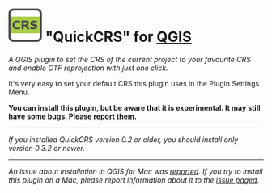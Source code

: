 # ![icon](https://github.com/mstuyts/QuickCRS/blob/master/QuickCRS/icon.png?raw=true) "QuickCRS" for [QGIS](http://qgis.org)
*A QGIS plugin to set the CRS of the current project to your favourite CRS and enable OTF reprojection with just one click.*

It's very easy to set your default CRS this plugin uses in the Plugin Settings Menu.

**You can install this plugin, but be aware that it is experimental. It may still have some bugs.  Please [report them](https://github.com/mstuyts/QuickCRS/issues).**

_____

*If you installed QuickCRS version 0.2 or older, you should install only version 0.3.2 or newer.*

_____

*An issue about installation in QGIS for Mac was [reported](https://github.com/mstuyts/QuickCRS/issues/1). If you try to install this plugin on a Mac, please report information about it to the [issue paged](https://github.com/mstuyts/QuickCRS/issues/1).*

